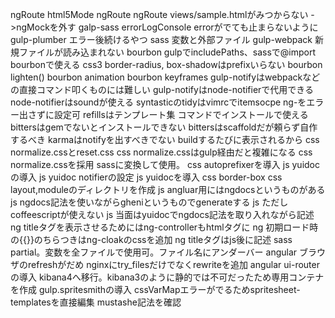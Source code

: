 ngRoute html5Mode
ngRoute <base />
ngRoute views/sample.htmlがみつからない ->ngMockを外す
galp-sass errorLogConsole errorがでても止まらないように
gulp-plumber エラー後続けるやつ
sass 変数と外部ファイル
gulp-webpack 新規ファイルが読み込まれない
bourbon gulpでincludePaths、sassで@import bourbonで使える
css3 border-radius, box-shadowはprefixいらない
bourbon lighten()
bourbon animation
bourbon keyframes
gulp-notifyはwebpackなどの直接コマンド叩くものには難しい
gulp-notifyはnode-notifierで代用できる
node-notifierはsoundが使える
syntasticのtidyはvimrcでitemsocpe ng-をエラー出さずに設定可
refillsはテンプレート集 コマンドでインストールで使える
bittersはgemでないとインストールできない
bittersはscaffoldだが頼らず自作するべき
karmaはnotifyを出すべきでない buildするたびに表示されるから
css normalize.cssとreset.css
css normalize.cssはgulp経由だと複雑になる
css normalize.cssを採用 sassに変換して使用。
css autoprefixerを導入
js yuidocの導入
js yuidoc notifierの設定
js yuidocを導入
css border-box
css layout,moduleのディレクトリを作成
js angluar用にはngdocsというものがある
js ngdocs記法を使いながらgheniというものでgenerateする
js ただしcoffeescriptが使えない
js 当面はyuidocでngdocs記法を取り入れながら記述
ng titleタグを表示させるためにはng-controllerもhtmlタグに
ng 初期ロード時の{{}}のちらつきはng-cloakのcssを追加
ng titleタグはjs後に記述
sass partial。変数を全ファイルで使用可。ファイル名にアンダーバー
angular ブラウザのrefreshがだめ nginxにtry_filesだけでなくrewriteを追加
angular ui-routerの導入
kibana4へ移行。kibana3のように静的では不可だったため専用コンテナを作成
gulp.spritesmithの導入
cssVarMapエラーがでるためspritesheet-templatesを直接編集
mustashe記法を確認
